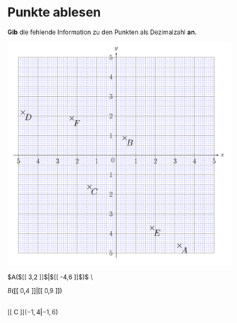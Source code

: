 <!--
version:  0.0.1

language: de

@style
input {
    text-align: center;
}

.flex-container {
    display: flex;
    flex-wrap: wrap;
    align-items: stretch;
    gap: 20px;
}

.flex-child {
    flex: 1;
    min-width: 350px;
    margin-right: 20px;
}

@media (max-width: 400px) {
    .flex-child {
        flex: 100%;
        margin-right: 0;
    }
}
@end

formula: \carry   \textcolor{red}{\scriptsize #1}
formula: \digit   \rlap{\carry{#1}}\phantom{#2}#2
formula: \permil  \text{‰}

import: https://raw.githubusercontent.com/LiaTemplates/Tikz-Jax/main/README.md

script: https://cdn.jsdelivr.net/gh/LiaTemplates/Tikz-Jax@main/dist/index.js


tags: Koordinatensystem, Stelle, Punkt, Dezimalzahlen, Negative Zahlen, leicht, normal, Angeben

comment: Stellen und Punkte aus dem Koordinatensystem auslesen mit negativen Dezimalzahlen.

author: Martin Lommatzsch

-->




# Punkte ablesen


**Gib** die fehlende Information zu den Punkten als Dezimalzahl **an**.

<center>


<!-- style="height:1000px" -->
![](https://raw.githubusercontent.com/MINT-the-GAP/Aufgabensammlung/refs/heads/main/Repetitorium/Kap3/Koord14.png)

</center>

<section class="flex-container">

<div class="flex-child">
 $A($[[  3,2  ]]$|$[[  -4,6  ]]$)$ \
<br>
</div>

<div class="flex-child">

 $B($[[  0,4  ]]$|$[[  0,9  ]]$)$ \
<br>
</div>

<div class="flex-child">

 [[  C  ]]$( -1,4 | -1,6 )$ \
<br>

</div>

</section>

<br>
<br>
<br>
<br>
<br>
